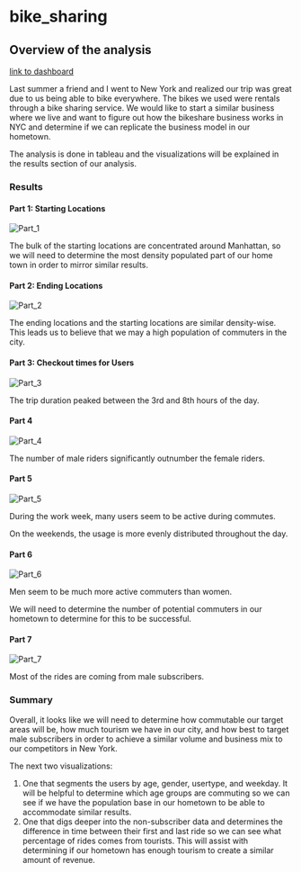 # bike_sharing

## Overview of the analysis

[link to dashboard](https://public.tableau.com/profile/jeff.pritchard#!/vizhome/BikesharingDashboard/Story1)

Last summer a friend and I went to New York and realized our trip was great due to us being able to bike everywhere. The bikes we used were rentals through a bike sharing service. We would like to start a similar business where we live and want to figure out how the bikeshare business works in NYC and determine if we can replicate the business model in our hometown.

The analysis is done in tableau and the visualizations will be explained in the results section of our analysis.

### Results

#### Part 1: Starting Locations

![Part_1](https://github.com/pritchardjeff/bike_sharing/blob/main/Part_1.png)

The bulk of the starting locations are concentrated around Manhattan, so we will need to determine the most density populated part of our home town in order to mirror similar results.

#### Part 2: Ending Locations

![Part_2](https://github.com/pritchardjeff/bike_sharing/blob/main/Part_2.png)

The ending locations and the starting locations are similar density-wise. This leads us to believe that we may a high population of commuters in the city.

#### Part 3: Checkout times for Users

![Part_3](https://github.com/pritchardjeff/bike_sharing/blob/main/Part_3.png)

The trip duration peaked between the 3rd and 8th hours of the day.

#### Part 4

![Part_4](https://github.com/pritchardjeff/bike_sharing/blob/main/Part_4.png)

The number of male riders significantly outnumber the female riders.

#### Part 5

![Part_5](https://github.com/pritchardjeff/bike_sharing/blob/main/Part_5.png)

During the work week, many users seem to be active during commutes.

On the weekends, the usage is more evenly distributed throughout the day.

#### Part 6

![Part_6](https://github.com/pritchardjeff/bike_sharing/blob/main/Part_6.png)

Men seem to be much more active commuters than women. 

We will need to determine the number of potential commuters in our hometown to determine for this to be successful.

#### Part 7

![Part_7](https://github.com/pritchardjeff/bike_sharing/blob/main/Part_7.png)

Most of the rides are coming from male subscribers.

### Summary

Overall, it looks like we will need to determine how commutable our target areas will be, how much tourism we have in our city, and how best to target male subscribers in order to achieve a similar volume and business mix to our competitors in New York.

The next two visualizations:

1) One that segments the users by age, gender, usertype, and weekday. It will be helpful to determine which age groups are commuting so we can see if we have the population base in our hometown to be able to accommodate similar results.
2) One that digs deeper into the non-subscriber data and determines the difference in time between their first and last ride so we can see what percentage of rides comes from tourists. This will assist with determining if our hometown has enough tourism to create a similar amount of revenue.

